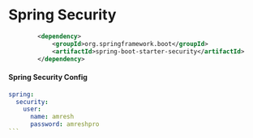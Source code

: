 # Spring Security

````xml
	    <dependency>
			<groupId>org.springframework.boot</groupId>
			<artifactId>spring-boot-starter-security</artifactId>
		</dependency>
````

#### Spring Security Config

````yaml
spring:
  security:
    user:
      name: amresh
      password: amreshpro
```
